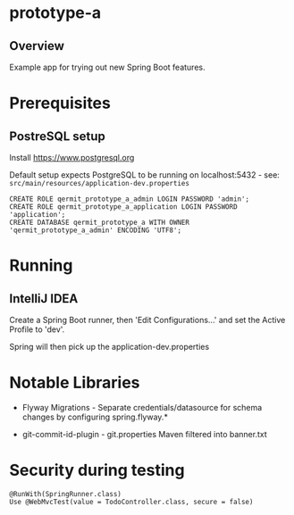 
# prototype-a

## Overview

Example app for trying out new Spring Boot features.

# Prerequisites

## PostreSQL setup

Install https://www.postgresql.org

Default setup expects PostgreSQL to be running on localhost:5432 - see: `src/main/resources/application-dev.properties`

```
CREATE ROLE qermit_prototype_a_admin LOGIN PASSWORD 'admin';
CREATE ROLE qermit_prototype_a_application LOGIN PASSWORD 'application';
CREATE DATABASE qermit_prototype_a WITH OWNER 'qermit_prototype_a_admin' ENCODING 'UTF8'; 
```

# Running

## IntelliJ IDEA

Create a Spring Boot runner, then 'Edit Configurations...' and set the Active Profile to 'dev'.

Spring will then pick up the application-dev.properties 

# Notable Libraries

* Flyway Migrations - Separate credentials/datasource for schema changes by configuring spring.flyway.*
  
* git-commit-id-plugin - git.properties Maven filtered into banner.txt



# Security during testing

```
@RunWith(SpringRunner.class)
Use @WebMvcTest(value = TodoController.class, secure = false)
```

